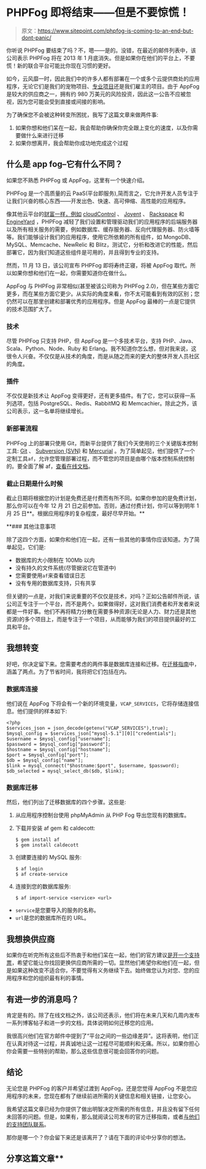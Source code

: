 # PHPFog 即将结束——但是不要惊慌！

> 原文：<https://www.sitepoint.com/phpfog-is-coming-to-an-end-but-dont-panic/>

你听说 PHPFog 要结束了吗？不，嗯——是的。没错，在最近的邮件列表中，该公司表示 PHPFog 将在 2013 年 1 月底消失。但是如果你在他们的平台上，不要慌！新的联合平台可能比你现在习惯的更好。

如今，云风靡一时，因此我们中的许多人都有部署在一个或多个云提供商处的应用程序，无论它们是我们的宠物项目、[专业项目](http://phpclouddevelopmentcasts.com/ "PHP Cloud Development Casts")还是我们雇主的项目。由于 AppFog 是较大的供应商之一，拥有约 980 万美元的风险投资，因此这一公告不应被忽视，因为您可能会受到直接或间接的影响。

为了确保您不会被这种转变所困扰，我写了这篇文章来做两件事:

1.  如果你想和他们呆在一起，我会帮助你确保你完全跟上变化的速度，以及你需要做什么来进行迁移
2.  如果你想离开，我会帮助你成功地完成这个过程

## 什么是 app fog–它有什么不同？

如果您不熟悉 PHPFog 或 AppFog，这里有一个快速介绍。

PHPFog 是一个高质量的云 PaaS(平台即服务),简而言之，它允许开发人员专注于让我们兴奋的核心东西——开发出色、快速、高可伸缩、高性能的应用程序。

像其他云平台的[财富一样，例如](http://blog.newrelic.com/2011/05/26/the-list-which-cloud-platform-and-hosting-providers-are-giving-their-customers-great-deals-on-new-relic/ "The List: Which cloud platform and hosting providers are giving their customers great deals on New Relic? | New Relic Blog") [cloudControl](http://www.cloudcontrol.com "cloudControl - Cloud App Platform - supercharging development") 、 [Joyent](http://joyent.com "Joyent - Home") 、 [Rackspace](http://www.rackspace.com/cloud/ "Open Public, Private, Hybrid Clouds by Rackspace") 和 [EngineYard](http://www.engineyard.com/ "Ruby On Rails and PHP Cloud Hosting PaaS | Managed Rails Environment | Engine Yard Platform as a Service") ，PHPFog 减轻了我们设置和管理驱动我们的应用程序的后端服务器以及所有相关服务的需要，例如数据库、缓存服务器、反向代理服务器、防火墙等等。我们能够设计我们的应用程序，使用它所依赖的所有组件，如 MongoDB、MySQL、Memcache、NewRelic 和 Blitz，测试它，分析和改进它的性能，然后部署它，因为我们知道这些组件是可用的，并且得到专业的支持。

然而，11 月 13 日，该公司宣布 PHPFog 即将寿终正寝，将被 AppFog 取代。所以如果你想和他们在一起，你需要知道你在做什么。

AppFog 与 PHPFog 非常相似(甚至被该公司称为 PHPFog 2.0)，但在某些方面它更多，而在某些方面它更少。从实际的角度来看，你不太可能看到有效的区别；您仍然可以在那里创建和部署优秀的应用程序。但是 AppFog 最棒的一点是它提供的技术范围扩大了。

### 技术

尽管 PHPFog 只支持 PHP，但 AppFog 是一个多技术平台，支持 PHP、Java、Scala、Python、Node、Ruby 和 Erlang。我不知道你怎么想，但对我来说，这很令人兴奋。不仅仅是从技术的角度，而是从随之而来的更大的整体开发人员社区的角度。

### 插件

不仅仅是新技术让 AppFog 变得更好，还有更多插件。有了它，您可以获得一系列选项，包括 PostgreSQL、Redis、RabbitMQ 和 Memcachier。除此之外，该公司表示，这一名单将继续增长。

### 新部署流程

PHPFog 上的部署只使用 Git，而新平台提供了我们今天使用的三个关键版本控制工具: [Git](http://git-scm.com/ "Git") 、 [Subversion (SVN)](http://subversion.tigris.org/ "subversion.tigris.org") 和 [Mercurial](http://mercurial.selenic.com/ "Mercurial SCM") 。为了简单起见，他们提供了一个定制工具`af`，允许您管理部署过程，而不管您的项目是由哪个版本控制系统控制的。要全面了解 af，[查看在线文档](https://docs.appfog.com/getting-started/af-cli "AF Command Line Tool - AppFog Documentation")。

### 截止日期是什么时候

截止日期将根据您的计划是免费还是付费而有所不同。如果你参加的是免费计划，那么你可以在今年 12 月 21 日之前参加。否则，通过付费计划，你可以等到明年 1 月 25 日**。根据应用程序的复杂程度，最好尽早开始。**

 **### 其他注意事项

除了这四个方面，如果你和他们在一起，还有一些其他的事情你应该知道。为了简单起见，它们是:

*   数据库的大小限制在 100Mb 以内
*   没有持久的文件系统(尽管据说它在管道中)
*   您需要使用`af`来查看错误日志
*   没有专用的数据库支持，只有共享

但关键的一点是，对我们来说重要的不仅仅是技术，对吗？正如公告邮件所说，该公司正专注于一个平台，而不是两个。如果做得好，这对我们消费者和开发者来说都是一件好事。他们不再将精力分散在需要多种资源(无论是人力、财力还是其他资源)的多个项目上，而是专注于一个项目，从而能够为我们的项目提供最好的工具和平台。

## 我想转变

好吧，你决定留下来。您需要考虑的两件事是数据库连接和迁移。在[迁移指南](https://docs.appfog.com/migration#when-discontinued "Migrating from PHP Fog - AppFog Documentation")中，涵盖了两点。为了节省时间，我将把它们包括在内。

### 数据库连接

他们说在 AppFog 下将会有一个新的环境变量，`VCAP_SERVICES`，它将存储连接信息。他们提供的样本如下:

```
<?php
$services_json = json_decode(getenv("VCAP_SERVICES"),true);
$mysql_config = $services_json["mysql-5.1"][0]["credentials"];
$username = $mysql_config["username"];
$password = $mysql_config["password"];
$hostname = $mysql_config["hostname"];
$port = $mysql_config["port"];
$db = $mysql_config["name"];
$link = mysql_connect("$hostname:$port", $username, $password);
$db_selected = mysql_select_db($db, $link);
```

### 数据库迁移

然后，他们列出了迁移数据库的四个步骤。这些是:

1.  从应用程序控制台使用 phpMyAdmin 从 PHP Fog 导出您现有的数据库。
2.  下载并安装 af gem 和 caldecott:

    ```
    $ gem install af
    $ gem install caldecott
    ```

3.  创建要连接的 MySQL 服务:

    ```
    $ af login 
    $ af create-service
    ```

4.  连接到您的数据库服务:

    ```
    $ af import-service <service> <url>
    ```

* `service`是您要导入的服务的名称。
* `url`是您的数据库所在的 URL。

## 我想换供应商

如果你在听完所有这些后不热衷于和他们呆在一起，他们的官方建议[是开一个支持票](http://support.appfog.com/ "AppFog")，希望它能让你找回更换供应商所需的一切。显然他们希望你和他们在一起，但是如果这种改变不适合你，不要觉得有义务继续下去。始终做您认为对您、您的应用程序和您的组织最有利的事情。

## 有进一步的消息吗？

肯定是有的。除了在线文档之外，该公司还表示，他们将在未来几天和几周内发布一系列博客帖子和进一步的文档，具体说明如何迁移您的应用。

我很高兴他们在官方邮件中提到了“平台之间的一些边缘差异”。这将表明，他们正在认真对待这一过程，并真诚地让这一过程尽可能顺利和无痛。所以，如果你担心你会需要一些特别的帮助，那么这些信息很可能会回答你的问题。

## 结论

无论您是 PHPFog 的客户并希望过渡到 AppFog，还是您觉得 AppFog 不是您应用程序的未来，您现在都有了继续前进所需的关键信息和相关链接，让您安心。

我希望这篇文章已经为你提供了做出明智决定所需的所有信息，并且没有留下任何未回答的问题。但是，如果有，那么就阅读公司发布的官方迁移指南，或者[与他们的支持团队联系](http://support.appfog.com/ "AppFog")。

那你是哪一个？你会留下来还是该离开了？请在下面的评论中分享你的想法。

## 分享这篇文章**